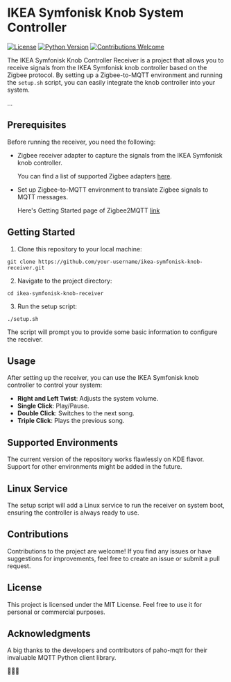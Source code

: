 # IKEA Symfonisk Knob System Controller

[![License](https://img.shields.io/badge/License-MIT-blue.svg)](https://opensource.org/licenses/MIT)
[![Python Version](https://img.shields.io/badge/Python-3.6%2B-blue.svg)](https://www.python.org/downloads/)
[![Contributions Welcome](https://img.shields.io/badge/Contributions-Welcome-brightgreen.svg)](CONTRIBUTING.md)

The IKEA Symfonisk Knob Controller Receiver is a project that allows you to receive signals from the IKEA Symfonisk knob controller based on the Zigbee protocol. By setting up a Zigbee-to-MQTT environment and running the `setup.sh` script, you can easily integrate the knob controller into your system.

...

## Prerequisites

Before running the receiver, you need the following:

- Zigbee receiver adapter to capture the signals from the IKEA Symfonisk knob controller.
  
  You can find a list of supported Zigbee adapters [here](https://www.zigbee2mqtt.io/guide/adapters/).
- Set up Zigbee-to-MQTT environment to translate Zigbee signals to MQTT messages.
  
  Here's Getting Started page of Zigbee2MQTT [link](https://www.zigbee2mqtt.io/guide/getting-started)

## Getting Started

1. Clone this repository to your local machine:

```git clone https://github.com/your-username/ikea-symfonisk-knob-receiver.git```

2. Navigate to the project directory:

```cd ikea-symfonisk-knob-receiver```

3. Run the setup script:

```./setup.sh```

The script will prompt you to provide some basic information to configure the receiver.


## Usage
After setting up the receiver, you can use the IKEA Symfonisk knob controller to control your system:

* **Right and Left Twist**: Adjusts the system volume.
* **Single Click**: Play/Pause.
* **Double Click**: Switches to the next song.
* **Triple Click**: Plays the previous song.

## Supported Environments
The current version of the repository works flawlessly on KDE flavor. Support for other environments might be added in the future.

## Linux Service
The setup script will add a Linux service to run the receiver on system boot, ensuring the controller is always ready to use.

## Contributions
Contributions to the project are welcome! If you find any issues or have suggestions for improvements, feel free to create an issue or submit a pull request.

## License
This project is licensed under the MIT License. Feel free to use it for personal or commercial purposes.

## Acknowledgments
A big thanks to the developers and contributors of paho-mqtt for their invaluable MQTT Python client library.

:musical_note::musical_note::musical_note:
